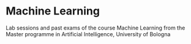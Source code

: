 # Machine Learning
Lab sessions and past exams of the course Machine Learning from the Master programme in Artificial Intelligence, University of Bologna
